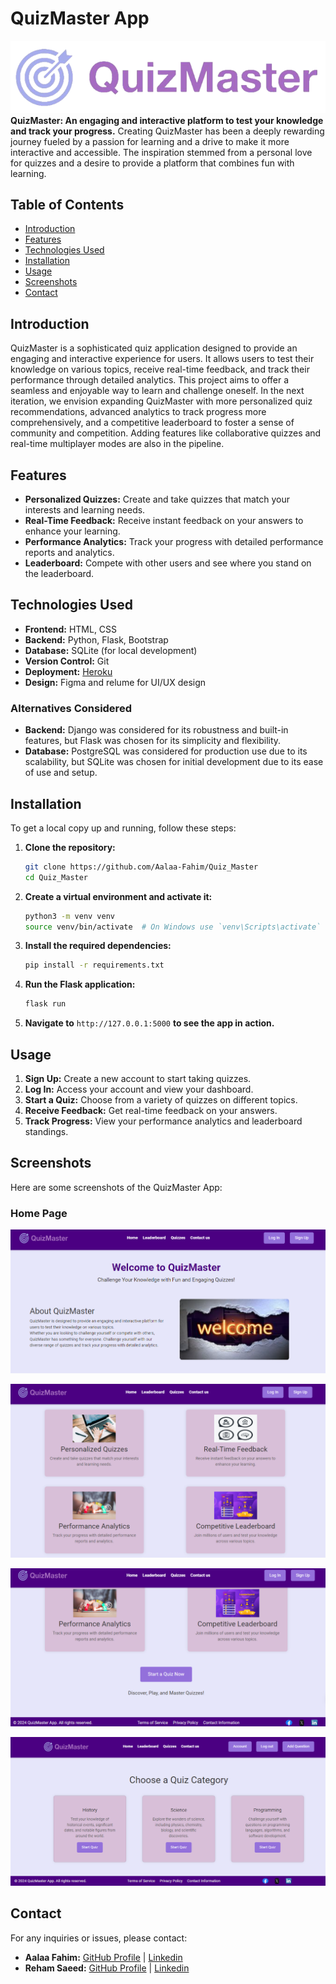 # QuizMaster App
![logo](app/static/images/logo.PNG)
**QuizMaster: An engaging and interactive platform to test your knowledge and track your progress.**
Creating QuizMaster has been a deeply rewarding journey fueled by a passion for learning and a drive to make it more interactive and accessible. The inspiration stemmed from a personal love for quizzes and a desire to provide a platform that combines fun with learning.

## Table of Contents

- [Introduction](#introduction)
- [Features](#features)
- [Technologies Used](#technologies-used)
- [Installation](#installation)
- [Usage](#usage)
- [Screenshots](#screenshots)
- [Contact](#contact)

## Introduction

QuizMaster is a sophisticated quiz application designed to provide an engaging and interactive experience for users. It allows users to test their knowledge on various topics, receive real-time feedback, and track their performance through detailed analytics. This project aims to offer a seamless and enjoyable way to learn and challenge oneself.
In the next iteration, we envision expanding QuizMaster with more personalized quiz recommendations, advanced analytics to track progress more comprehensively, and a competitive leaderboard to foster a sense of community and competition. Adding features like collaborative quizzes and real-time multiplayer modes are also in the pipeline.

## Features

- **Personalized Quizzes:** Create and take quizzes that match your interests and learning needs.
- **Real-Time Feedback:** Receive instant feedback on your answers to enhance your learning.
- **Performance Analytics:** Track your progress with detailed performance reports and analytics.
- **Leaderboard:** Compete with other users and see where you stand on the leaderboard.

## Technologies Used

- **Frontend:** HTML, CSS
- **Backend:** Python, Flask, Bootstrap
- **Database:** SQLite (for local development)
- **Version Control:** Git
- **Deployment:** [Heroku](https://www.heroku.com/)
- **Design:** Figma and relume for UI/UX design

### Alternatives Considered

- **Backend:** Django was considered for its robustness and built-in features, but Flask was chosen for its simplicity and flexibility.
- **Database:** PostgreSQL was considered for production use due to its scalability, but SQLite was chosen for initial development due to its ease of use and setup.

## Installation

To get a local copy up and running, follow these steps:

1. **Clone the repository:**

   ```bash
   git clone https://github.com/Aalaa-Fahim/Quiz_Master
   cd Quiz_Master
   ```

2. **Create a virtual environment and activate it:**

   ```bash
   python3 -m venv venv
   source venv/bin/activate  # On Windows use `venv\Scripts\activate`
   ```

3. **Install the required dependencies:**

   ```bash
   pip install -r requirements.txt
   ```

4. **Run the Flask application:**

   ```bash
   flask run
   ```

5. **Navigate to** `http://127.0.0.1:5000` **to see the app in action.**

## Usage

1. **Sign Up:** Create a new account to start taking quizzes.
2. **Log In:** Access your account and view your dashboard.
3. **Start a Quiz:** Choose from a variety of quizzes on different topics.
4. **Receive Feedback:** Get real-time feedback on your answers.
5. **Track Progress:** View your performance analytics and leaderboard standings.

## Screenshots

Here are some screenshots of the QuizMaster App:

### Home Page
![Home Page](app/static/images/1.PNG)

![Home Page](app/static/images/2.PNG)

![Home Page](app/static/images/3.PNG)

![Home Page](app/static/images/4.PNG)

## Contact

For any inquiries or issues, please contact:

- **Aalaa Fahim:** [GitHub Profile](https://github.com/Aalaa-Fahim) | [Linkedin](https://www.linkedin.com/in/aalaa-fahim)
- **Reham Saeed:** [GitHub Profile](https://github.com/reham128) | [Linkedin](http://www.linkedin.com/in/reham-bahaa)
